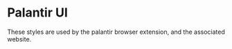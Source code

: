 # Palantir UI

These styles are used by the palantir browser extension, and the associated website.
